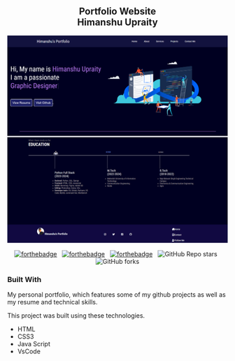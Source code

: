 <h2 align="center">
  Portfolio Website<br/>
  Himanshu Upraity
</h2>

<div align="center">
  <img alt="Demo" src="./Images/redme1.png" />
  <img alt="Demo" src="./Images/redme2.png" />
</div>

<center>

[![forthebadge](https://forthebadge.com/images/badges/built-with-love.svg)](https://forthebadge.com) &nbsp;
[![forthebadge](https://forthebadge.com/images/badges/made-with-javascript.svg)](https://forthebadge.com) &nbsp;
[![forthebadge](https://forthebadge.com/images/badges/uses-html.svg)](https://forthebadge.com) &nbsp;
![GitHub Repo stars](https://img.shields.io/github/stars/Himanshuupraity/Portfolio?color=red&logo=github&style=for-the-badge) &nbsp;
![GitHub forks](https://img.shields.io/github/forks/Himanshuupraity/Portfolio?color=red&logo=github&style=for-the-badge)

</center>
<h3>Built With</h3>

My personal portfolio, which features some of my github projects as well as my resume and technical skills.<br/>

This project was built using these technologies.

- HTML
- CSS3
- Java Script
- VsCode
